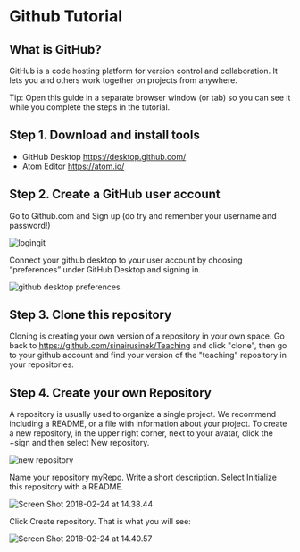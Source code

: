 # Github Tutorial
## What is GitHub?
GitHub is a code hosting platform for version control and collaboration. It lets you and others work together on projects from anywhere.

Tip: Open this guide in a separate browser window (or tab) so you can see it while you complete the steps in the tutorial.

## Step 1. Download and install tools

- GitHub Desktop https://desktop.github.com/
- Atom Editor  https://atom.io/

## Step 2. Create a GitHub user account
Go to Github.com and Sign up (do try and remember your username and password!)

![logingit](https://i.imgur.com/zzBMb91.png)

Connect your github desktop to your user account by choosing “preferences” under GitHub Desktop and signing in.

![github desktop preferences](https://i.imgur.com/dg8DlGY.png)

## Step 3. Clone this repository
Cloning is creating your own version of a repository in your own space.
Go back to https://github.com/sinairusinek/Teaching and click "clone", then go to your github account and find your version of the "teaching" repository in your repositories.


## Step 4. Create your own Repository
A repository is usually used to organize a single project. We recommend including a README, or a file with information about your project. To create a new repository, in the upper right corner, next to your avatar, click the +sign  and then select New repository.

![new repository](https://i.imgur.com/3RFSFjp.png)

Name your repository myRepo.
Write a short description.
Select Initialize this repository with a README.

![Screen Shot 2018-02-24 at 14.38.44](https://i.imgur.com/8DdoPnG.png)


Click Create repository.
That is what you will see:

![Screen Shot 2018-02-24 at 14.40.57](https://i.imgur.com/sQoQ3bc.png)

